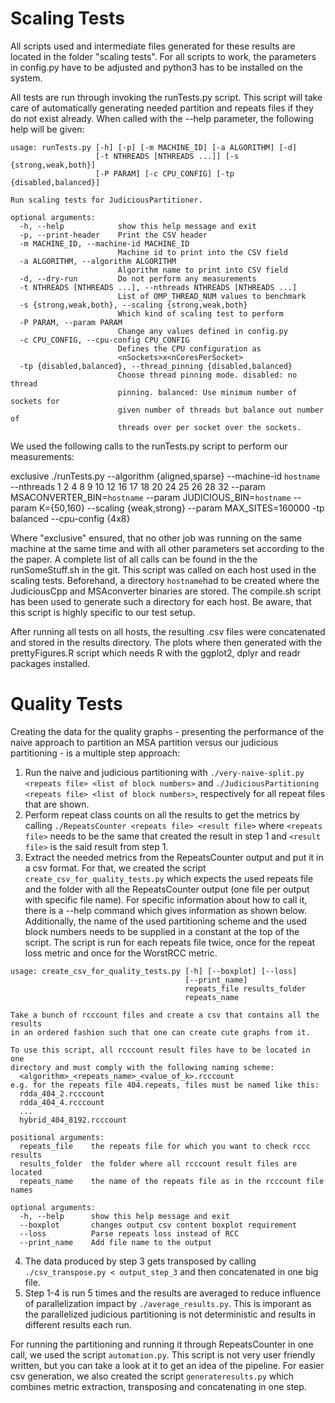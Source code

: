 # Scaling Tests
All scripts used and intermediate files generated for these results are located in the folder "scaling tests". For all scripts to work, the parameters in config.py have to be adjusted and python3 has to be installed on the system.

All tests are run through invoking the runTests.py script. This script will take care of automatically generating needed partition and repeats files if they do not exist already. When called with the --help parameter, the following help will be given:
 
	usage: runTests.py [-h] [-p] [-m MACHINE_ID] [-a ALGORITHM] [-d]
		               [-t NTHREADS [NTHREADS ...]] [-s {strong,weak,both}]
		               [-P PARAM] [-c CPU_CONFIG] [-tp {disabled,balanced}]

	Run scaling tests for JudiciousPartitioner.

	optional arguments:
	  -h, --help            show this help message and exit
	  -p, --print-header    Print the CSV header
	  -m MACHINE_ID, --machine-id MACHINE_ID
		                    Machine id to print into the CSV field
	  -a ALGORITHM, --algorithm ALGORITHM
		                    Algorithm name to print into CSV field
	  -d, --dry-run         Do not perform any measurements
	  -t NTHREADS [NTHREADS ...], --nthreads NTHREADS [NTHREADS ...]
		                    List of OMP_THREAD_NUM values to benchmark
	  -s {strong,weak,both}, --scaling {strong,weak,both}
		                    Which kind of scaling test to perform
	  -P PARAM, --param PARAM
		                    Change any values defined in config.py
	  -c CPU_CONFIG, --cpu-config CPU_CONFIG
		                    Defines the CPU configuration as
		                    <nSockets>x<nCoresPerSocket>
	  -tp {disabled,balanced}, --thread_pinning {disabled,balanced}
		                    Choose thread pinning mode. disabled: no thread
		                    pinning. balanced: Use minimum number of sockets for
		                    given number of threads but balance out number of
		                    threads over per socket over the sockets.

We used the following calls to the runTests.py script to perform our measurements:

exclusive ./runTests.py --algorithm {aligned,sparse} --machine-id `hostname` --nthreads 1 2 4 8 9 10 12 16 17 18 20 24 25 26 28 32 --param MSACONVERTER_BIN=`hostname` --param JUDICIOUS_BIN=`hostname` --param K={50,160} --scaling {weak,strong} --param MAX_SITES=160000 -tp balanced --cpu-config {4x8}

Where "exclusive" ensured, that no other job was running on the same machine at the same time and with all other parameters set according to the the paper. A complete list of all calls can be found in the the runSomeStuff.sh in the git. This script was called on each host used in the scaling tests. Beforehand, a directory `hostname`had to be created where the JudiciousCpp and MSAconverter binaries are stored. The compile.sh script has been used to generate such a directory for each host. Be aware, that this script is highly specific to our test setup.

After running all tests on all hosts, the resulting .csv files were concatenated and stored in the results directory. The plots where then generated with the prettyFigures.R script which needs R with the ggplot2, dplyr and readr packages installed.

# Quality Tests
Creating the data for the quality graphs - presenting the performance of the naive approach to partition an MSA partition versus our judicious partitioning - is a multiple step approach:
1. Run the naive and judicious partitioning with `./very-naive-split.py <repeats file> <list of block numbers>` and `./JudiciousPartitioning <repeats file> <list of block numbers>`, respectively for all repeat files that are shown.
2. Perform repeat class counts on all the results to get the metrics by calling `./RepeatsCounter <repeats file> <result file>` where `<repeats file>` needs to be the same that created the result in step 1 and `<result file>` is the said result from step 1.
3. Extract the needed metrics from the RepeatsCounter output and put it in a csv format. For that, we created the script `create_csv_for_quality_tests.py` which expects the used repeats file and the folder with all the RepeatsCounter output (one file per output with specific file name). For specific information about how to call it, there is a --help command which gives information as shown below. Additionally, the name of the used partitioning scheme and the used block numbers needs to be supplied in a constant at the top of the script. The script is run for each repeats file twice, once for the repeat loss metric and once for the WorstRCC metric.
```
usage: create_csv_for_quality_tests.py [-h] [--boxplot] [--loss]
                                       [--print_name]
                                       repeats_file results_folder
                                       repeats_name

Take a bunch of rcccount files and create a csv that contains all the results
in an ordered fashion such that one can create cute graphs from it.

To use this script, all rcccount result files have to be located in one
directory and must comply with the following naming scheme:
  <algorithm>_<repeats_name>_<value_of_k>.rcccount
e.g. for the repeats file 404.repeats, files must be named like this:
  rdda_404_2.rcccount
  rdda_404_4.rcccount
  ...
  hybrid_404_8192.rcccount

positional arguments:
  repeats_file    the repeats file for which you want to check rccc results
  results_folder  the folder where all rcccount result files are located
  repeats_name    the name of the repeats file as in the rcccount file names

optional arguments:
  -h, --help      show this help message and exit
  --boxplot       changes output csv content boxplot requirement
  --loss          Parse repeats loss instead of RCC
  --print_name    Add file name to the output
```
4. The data produced by step 3 gets transposed by calling `./csv_transpose.py < output_step_3` and then concatenated in one big file.
5. Step 1-4 is run 5 times and the results are averaged to reduce influence of parallelization impact by `./average_results.py`. This is imporant as the parallelized judicious partitioning is not deterministic and results in different results each run.

For running the partitioning and running it through RepeatsCounter in one call, we used the script `automation.py`. This script is not very user friendly written, but you can take a look at it to get an idea of the pipeline. For easier csv generation, we also created the script `generateresults.py` which combines metric extraction, transposing and concatenating in one step.
